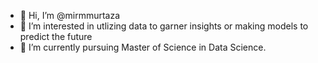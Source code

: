 - 👋 Hi, I’m @mirmmurtaza
- 👀 I’m interested in utlizing data to garner insights or making models to predict the future
- 🌱 I’m currently pursuing Master of Science in Data Science.


<!---
mirmmurtaza/mirmmurtaza is a ✨ special ✨ repository because its `README.md` (this file) appears on your GitHub profile.
You can click the Preview link to take a look at your changes.
--->
